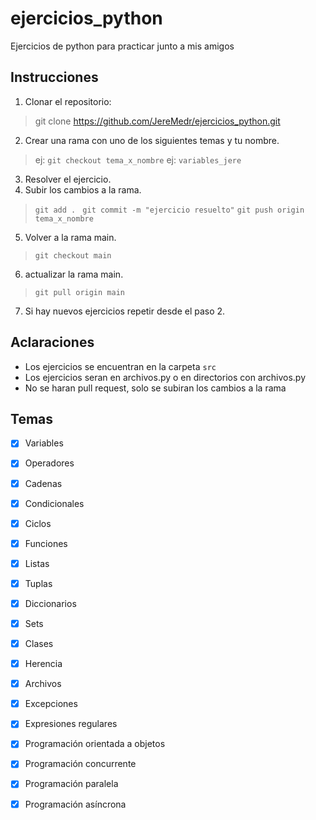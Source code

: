 # ejercicios_python
Ejercicios de python para practicar junto a mis amigos

## Instrucciones
1. Clonar el repositorio: 
> git clone https://github.com/JereMedr/ejercicios_python.git
2. Crear una rama con uno de los siguientes temas y tu nombre. 
> ej: `git checkout tema_x_nombre` ej: `variables_jere`
3. Resolver el ejercicio.
4. Subir los cambios a la rama.
> `git add . `
> `git commit -m "ejercicio resuelto"`
> `git push origin tema_x_nombre`
5. Volver a la rama main.
> `git checkout main`
6. actualizar la rama main.
> `git pull origin main`
7. Si hay nuevos ejercicios repetir desde el paso 2.


## Aclaraciones
- Los ejercicios se encuentran en la carpeta `src`
- Los ejercicios seran en archivos.py o en directorios con archivos.py
- No se haran pull request, solo se subiran los cambios a la rama



## Temas
- [x] Variables
- [x] Operadores
- [x] Cadenas
- [x] Condicionales
- [x] Ciclos
- [x] Funciones
- [x] Listas
- [x] Tuplas
- [x] Diccionarios
- [x] Sets
- [x] Clases
- [x] Herencia
- [x] Archivos
- [x] Excepciones
- [x] Expresiones regulares
- [x] Programación orientada a objetos
- [x] Programación concurrente
- [x] Programación paralela
- [x] Programación asíncrona

